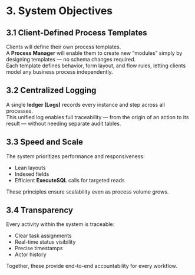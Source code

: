 # 3. System Objectives

## 3.1 Client-Defined Process Templates
Clients will define their own process templates.  
A **Process Manager** will enable them to create new “modules” simply by designing templates — no schema changes required.  
Each template defines behavior, form layout, and flow rules, letting clients model any business process independently.

## 3.2 Centralized Logging
A single **ledger (Logs)** records every instance and step across all processes.  
This unified log enables full traceability — from the origin of an action to its result — without needing separate audit tables.

## 3.3 Speed and Scale
The system prioritizes performance and responsiveness:  
- Lean layouts  
- Indexed fields  
- Efficient **ExecuteSQL** calls for targeted reads  

These principles ensure scalability even as process volume grows.

## 3.4 Transparency
Every activity within the system is traceable:  
- Clear task assignments  
- Real-time status visibility  
- Precise timestamps  
- Actor history  

Together, these provide end-to-end accountability for every workflow.


